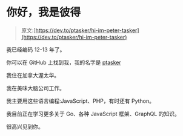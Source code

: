 # 你好，我是彼得

> 原文:[https://dev.to/ptasker/hi-im-peter-tasker](https://dev.to/ptasker/hi-im-peter-tasker)

我已经编码 12-13 年了。

你可以在 GitHub 上找到我，我的名字是 [ptasker](https://github.com/ptasker)

我住在加拿大渥太华。

我在美味大脑公司工作。

我主要用这些语言编程:JavaScript、PHP，有时还有 Python。

我目前正在学习更多关于 Go、各种 JavaScript 框架、GraphQL 的知识。

很高兴见到你。